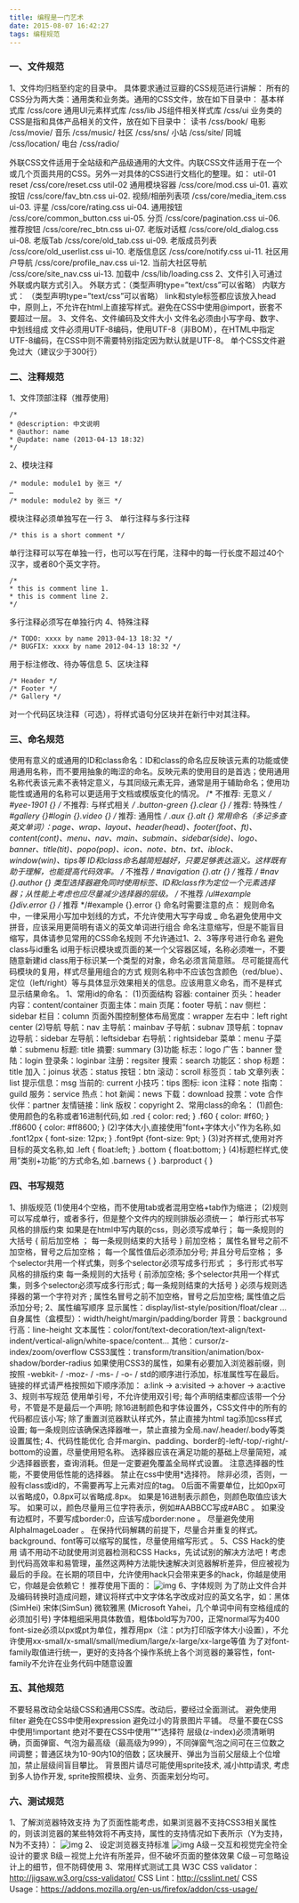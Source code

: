 ```yaml
---
title: 编程是一门艺术
date: 2015-08-07 16:42:27
tags: 编程规范
---
```

 ### 一、文件规范
1、文件均归档至约定的目录中。
具体要求通过豆瓣的CSS规范进行讲解：
所有的CSS分为两大类：通用类和业务类。通用的CSS文件，放在如下目录中：
基本样式库 /css/core
通用UI元素样式库 /css/lib
JS组件相关样式库 /css/ui
业务类的CSS是指和具体产品相关的文件，放在如下目录中：
读书 /css/book/
电影 /css/movie/
音乐 /css/music/
社区 /css/sns/
小站 /css/site/
同城 /css/location/
电台 /css/radio/
<!--more-->
外联CSS文件适用于全站级和产品级通用的大文件。内联CSS文件适用于在一个或几个页面共用的CSS。另外一对具体的CSS进行文档化的整理。如：
util-01 reset /css/core/reset.css
util-02 通用模块容器 /css/core/mod.css
ui-01. 喜欢按钮 /css/core/fav_btn.css
ui-02. 视频/相册列表项 /css/core/media_item.css
ui-03. 评星 /css/core/rating.css
ui-04. 通用按钮 /css/core/common_button.css
ui-05. 分页 /css/core/pagination.css
ui-06. 推荐按钮 /css/core/rec_btn.css
ui-07. 老版对话框 /css/core/old_dialog.css
ui-08. 老版Tab /css/core/old_tab.css
ui-09. 老版成员列表 /css/core/old_userlist.css
ui-10. 老版信息区 /css/core/notify.css
ui-11. 社区用户导航 /css/core/profile_nav.css
ui-12. 当前大社区导航 /css/core/site_nav.css
ui-13. 加载中 /css/lib/loading.css
2、文件引入可通过外联或内联方式引入。
外联方式：（类型声明type=”text/css”可以省略）
内联方式： （类型声明type=”text/css”可以省略）
link和style标签都应该放入head中，原则上，不允许在html上直接写样式。避免在CSS中使用@import，嵌套不要超过一层。
3、文件名、文件编码及文件大小
文件名必须由小写字母、数字、中划线组成
文件必须用UTF-8编码，使用UTF-8（非BOM），在HTML中指定UTF-8编码，在CSS中则不需要特别指定因为默认就是UTF-8。
单个CSS文件避免过大（建议少于300行）
### 二、注释规范
1、文件顶部注释（推荐使用｝
```
/*
* @description: 中文说明
* @author: name
* @update: name (2013-04-13 18:32)
*/
```

2、模块注释
```
/* module: module1 by 张三 */
…
/* module: module2 by 张三 */
```
模块注释必须单独写在一行
3、 单行注释与多行注释
```
/* this is a short comment */
```
单行注释可以写在单独一行，也可以写在行尾，注释中的每一行长度不超过40个汉字，或者80个英文字符。
```
/*
* this is comment line 1.
* this is comment line 2.
*/
```
多行注释必须写在单独行内
4、特殊注释
```
/* TODO: xxxx by name 2013-04-13 18:32 */
/* BUGFIX: xxxx by name 2012-04-13 18:32 */
```
用于标注修改、待办等信息
5、区块注释
```
/* Header */
/* Footer */
/* Gallery */
```
对一个代码区块注释（可选），将样式语句分区块并在新行中对其注释。
### 三、命名规范
使用有意义的或通用的ID和class命名：ID和class的命名应反映该元素的功能或使用通用名称，而不要用抽象的晦涩的命名。反映元素的使用目的是首选；使用通用名称代表该元素不表特定意义，与其同级元素无异，通常是用于辅助命名；使用功能性或通用的名称可以更适用于文档或模版变化的情况。
/* 不推荐: 无意义 */ #yee-1901 {}
/* 不推荐: 与样式相关 */ .button-green {}.clear {}
/* 推荐: 特殊性 */ #gallery {}#login {}.video {}
/* 推荐: 通用性 */ .aux {}.alt {}
常用命名（多记多查英文单词）：page、wrap、layout、header(head)、footer(foot、ft)、content(cont)、menu、nav、main、submain、sidebar(side)、logo、banner、title(tit)、popo(pop)、icon、note、btn、txt、iblock、window(win)、tips等
ID和class命名越简短越好，只要足够表达涵义。这样既有助于理解，也能提高代码效率。
/* 不推荐 */ #navigation {}.atr {}
/* 推荐 */ #nav {}.author {}
类型选择器避免同时使用标签、ID和class作为定位一个元素选择器；从性能上考虑也应尽量减少选择器的层级。
/* 不推荐 */ul#example {}div.error {}
/* 推荐 */#example {}.error {}
命名时需要注意的点：
规则命名中，一律采用小写加中划线的方式，不允许使用大写字母或 _
命名避免使用中文拼音，应该采用更简明有语义的英文单词进行组合
命名注意缩写，但是不能盲目缩写，具体请参见常用的CSS命名规则
不允许通过1、2、3等序号进行命名
避免class与id重名
id用于标识模块或页面的某一个父容器区域，名称必须唯一，不要随意新建id
class用于标识某一个类型的对象，命名必须言简意赅。
尽可能提高代码模块的复用，样式尽量用组合的方式
规则名称中不应该包含颜色（red/blue）、定位（left/right）等与具体显示效果相关的信息。应该用意义命名，而不是样式显示结果命名。
1、常用id的命名：
(1)页面结构
容器: container
页头：header
内容：content/container
页面主体：main
页尾：footer
导航：nav
侧栏：sidebar
栏目：column
页面外围控制整体布局宽度：wrapper
左右中：left right center
(2)导航
导航：nav
主导航：mainbav
子导航：subnav
顶导航：topnav
边导航：sidebar
左导航：leftsidebar
右导航：rightsidebar
菜单：menu
子菜单：submenu
标题: title
摘要: summary
(3)功能
标志：logo
广告：banner
登陆：login
登录条：loginbar
注册：regsiter
搜索：search
功能区：shop
标题：title
加入：joinus
状态：status
按钮：btn
滚动：scroll
标签页：tab
文章列表：list
提示信息：msg
当前的: current
小技巧：tips
图标: icon
注释：note
指南：guild
服务：service
热点：hot
新闻：news
下载：download
投票：vote
合作伙伴：partner
友情链接：link
版权：copyright
2、常用class的命名：
(1)颜色:使用颜色的名称或者16进制代码,如
.red { color: red; }
.f60 { color: #f60; }
.ff8600 { color: #ff8600; }
(2)字体大小,直接使用”font+字体大小”作为名称,如
.font12px { font-size: 12px; }
.font9pt {font-size: 9pt; }
(3)对齐样式,使用对齐目标的英文名称,如
.left { float:left; }
.bottom { float:bottom; }
(4)标题栏样式,使用”类别+功能”的方式命名,如
.barnews { }
.barproduct { }
### 四、书写规范
1、排版规范
(1)使用4个空格，而不使用tab或者混用空格+tab作为缩进；
(2)规则可以写成单行，或者多行，但是整个文件内的规则排版必须统一；
单行形式书写风格的排版约束
如果是在html中写内联的css，则必须写成单行；
每一条规则的大括号 { 前后加空格 ；
每一条规则结束的大括号 } 前加空格；
属性名冒号之前不加空格，冒号之后加空格；
每一个属性值后必须添加分号; 并且分号后空格；
多个selector共用一个样式集，则多个selector必须写成多行形式 ；
多行形式书写风格的排版约束
每一条规则的大括号 { 前添加空格;
多个selector共用一个样式集，则多个selector必须写成多行形式 ;
每一条规则结束的大括号 } 必须与规则选择器的第一个字符对齐 ;
属性名冒号之前不加空格，冒号之后加空格;
属性值之后添加分号;
2、属性编写顺序
显示属性：display/list-style/position/float/clear …
自身属性（盒模型）：width/height/margin/padding/border
背景：background
行高：line-height
文本属性：color/font/text-decoration/text-align/text-indent/vertical-align/white-space/content…
其他：cursor/z-index/zoom/overflow
CSS3属性：transform/transition/animation/box-shadow/border-radius
如果使用CSS3的属性，如果有必要加入浏览器前缀，则按照 -webkit- / -moz- / -ms- / -o- / std的顺序进行添加，标准属性写在最后。
链接的样式请严格按照如下顺序添加： a:link -> a:visited -> a:hover -> a:active
3、规则书写规范
使用单引号，不允许使用双引号;
每个声明结束都应该带一个分号，不管是不是最后一个声明;
除16进制颜色和字体设置外，CSS文件中的所有的代码都应该小写;
除了重置浏览器默认样式外，禁止直接为html tag添加css样式设置;
每一条规则应该确保选择器唯一，禁止直接为全局.nav/.header/.body等类设置属性;
4、代码性能优化
合并margin、padding、border的-left/-top/-right/-bottom的设置，尽量使用短名称。
选择器应该在满足功能的基础上尽量简短，减少选择器嵌套，查询消耗。但是一定要避免覆盖全局样式设置。
注意选择器的性能，不要使用低性能的选择器。
禁止在css中使用*选择符。
除非必须，否则，一般有class或id的，不需要再写上元素对应的tag。
0后面不需要单位，比如0px可以省略成0，0.8px可以省略成.8px。
如果是16进制表示颜色，则颜色取值应该大写。
如果可以，颜色尽量用三位字符表示，例如#AABBCC写成#ABC 。
如果没有边框时，不要写成border:0，应该写成border:none 。
尽量避免使用AlphaImageLoader 。
在保持代码解耦的前提下，尽量合并重复的样式。
background、font等可以缩写的属性，尽量使用缩写形式 。
5、CSS Hack的使用
请不用动不动就使用浏览器检测和CSS Hacks，先试试别的解决方法吧！考虑到代码高效率和易管理，虽然这两种方法能快速解决浏览器解析差异，但应被视为最后的手段。在长期的项目中，允许使用hack只会带来更多的hack，你越是使用它，你越是会依赖它！
推荐使用下面的：
![img](/images/myPic/20160807-5.png)
6、字体规则
为了防止文件合并及编码转换时造成问题，建议将样式中文字体名字改成对应的英文名字，如：黑体(SimHei) 宋体(SimSun) 微软雅黑 (Microsoft Yahei，几个单词中间有空格组成的必须加引号)
字体粗细采用具体数值，粗体bold写为700，正常normal写为400
font-size必须以px或pt为单位，推荐用px（注：pt为打印版字体大小设置），不允许使用xx-small/x-small/small/medium/large/x-large/xx-large等值
为了对font-family取值进行统一，更好的支持各个操作系统上各个浏览器的兼容性，font-family不允许在业务代码中随意设置
### 五、其他规范
不要轻易改动全站级CSS和通用CSS库。改动后，要经过全面测试。
避免使用filter
避免在CSS中使用expression
避免过小的背景图片平铺。
尽量不要在CSS中使用!important
绝对不要在CSS中使用”*”选择符
层级(z-index)必须清晰明确，页面弹窗、气泡为最高级（最高级为999），不同弹窗气泡之间可在三位数之间调整；普通区块为10-90内10的倍数；区块展开、弹出为当前父层级上个位增加，禁止层级间盲目攀比。
背景图片请尽可能使用sprite技术, 减小http请求, 考虑到多人协作开发, sprite按照模块、业务、页面来划分均可。
### 六、测试规范
1、了解浏览器特效支持
为了页面性能考虑，如果浏览器不支持CSS3相关属性的，则该浏览器的某些特效将不再支持，属性的支持情况如下表所示（Y为支持，N为不支持）：
![img](/images/myPic/20160807-3.png)
2、 设定浏览器支持标准
![img](/images/myPic/20160807-4.png)
A级－交互和视觉完全符全设计的要求
B级－视觉上允许有所差异，但不破坏页面的整体效果
C级－可忽略设计上的细节，但不防碍使用
3、常用样式测试工具
W3C CSS validator：http://jigsaw.w3.org/css-validator/
CSS Lint：http://csslint.net/
CSS Usage：https://addons.mozilla.org/en-us/firefox/addon/css-usage/
